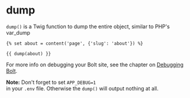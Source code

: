 # dump

`dump()` is a Twig function to dump the entire object, similar to PHP's var_dump

```twig
{% set about = content('page', {'slug': 'about'}) %}

{{ dump(about) }}
```

For more info on debugging your Bolt site, see the chapter on [Debugging Bolt](https://docs.bolt.cm/4.0/debugging).


<p class="note"><strong>Note:</strong> Don't forget to set <code>APP_DEBUG=1
</code> in your <code>.env</code> file. Otherwise the
<code>dump()</code> will output nothing at all.</p>
